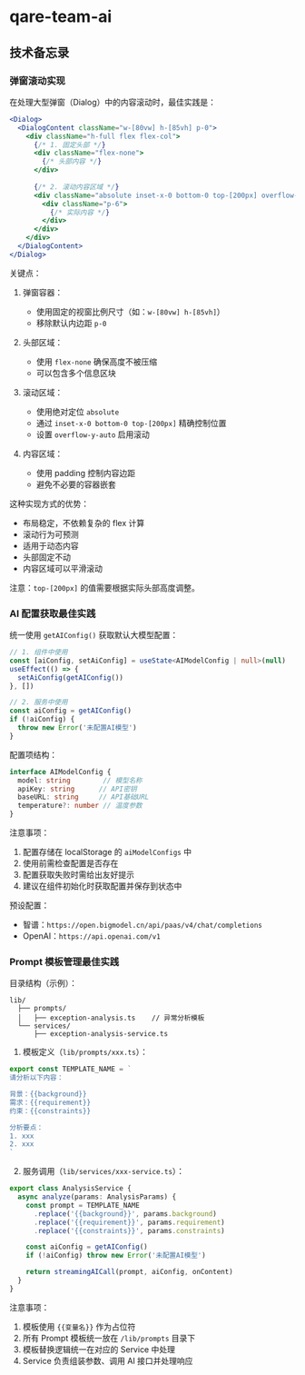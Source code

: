 # qare-team-ai

## 技术备忘录

### 弹窗滚动实现

在处理大型弹窗（Dialog）中的内容滚动时，最佳实践是：

```jsx
<Dialog>
  <DialogContent className="w-[80vw] h-[85vh] p-0">
    <div className="h-full flex flex-col">
      {/* 1. 固定头部 */}
      <div className="flex-none">
        {/* 头部内容 */}
      </div>
      
      {/* 2. 滚动内容区域 */}
      <div className="absolute inset-x-0 bottom-0 top-[200px] overflow-y-auto">
        <div className="p-6">
          {/* 实际内容 */}
        </div>
      </div>
    </div>
  </DialogContent>
</Dialog>
```

关键点：
1. 弹窗容器：
   - 使用固定的视窗比例尺寸（如：`w-[80vw] h-[85vh]`）
   - 移除默认内边距 `p-0`

2. 头部区域：
   - 使用 `flex-none` 确保高度不被压缩
   - 可以包含多个信息区块

3. 滚动区域：
   - 使用绝对定位 `absolute`
   - 通过 `inset-x-0 bottom-0 top-[200px]` 精确控制位置
   - 设置 `overflow-y-auto` 启用滚动

4. 内容区域：
   - 使用 padding 控制内容边距
   - 避免不必要的容器嵌套

这种实现方式的优势：
- 布局稳定，不依赖复杂的 flex 计算
- 滚动行为可预测
- 适用于动态内容
- 头部固定不动
- 内容区域可以平滑滚动

注意：`top-[200px]` 的值需要根据实际头部高度调整。

### AI 配置获取最佳实践

统一使用 `getAIConfig()` 获取默认大模型配置：

```typescript
// 1. 组件中使用
const [aiConfig, setAiConfig] = useState<AIModelConfig | null>(null)
useEffect(() => {
  setAiConfig(getAIConfig())
}, [])

// 2. 服务中使用
const aiConfig = getAIConfig()
if (!aiConfig) {
  throw new Error('未配置AI模型')
}
```

配置项结构：
```typescript
interface AIModelConfig {
  model: string        // 模型名称
  apiKey: string      // API密钥
  baseURL: string     // API基础URL
  temperature?: number // 温度参数
}
```

注意事项：
1. 配置存储在 localStorage 的 `aiModelConfigs` 中
2. 使用前需检查配置是否存在
3. 配置获取失败时需给出友好提示
4. 建议在组件初始化时获取配置并保存到状态中

预设配置：
- 智谱：`https://open.bigmodel.cn/api/paas/v4/chat/completions`
- OpenAI：`https://api.openai.com/v1`

### Prompt 模板管理最佳实践

目录结构（示例）：
```
lib/
  ├── prompts/
  │   ├── exception-analysis.ts    // 异常分析模板
  └── services/
      ├── exception-analysis-service.ts
```

1. 模板定义（`lib/prompts/xxx.ts`）：
```typescript
export const TEMPLATE_NAME = `
请分析以下内容：

背景：{{background}}
需求：{{requirement}}
约束：{{constraints}}

分析要点：
1. xxx
2. xxx
`
```

2. 服务调用（`lib/services/xxx-service.ts`）：
```typescript
export class AnalysisService {
  async analyze(params: AnalysisParams) {
    const prompt = TEMPLATE_NAME
      .replace('{{background}}', params.background)
      .replace('{{requirement}}', params.requirement)
      .replace('{{constraints}}', params.constraints)

    const aiConfig = getAIConfig()
    if (!aiConfig) throw new Error('未配置AI模型')

    return streamingAICall(prompt, aiConfig, onContent)
  }
}
```

注意事项：
1. 模板使用 `{{变量名}}` 作为占位符
2. 所有 Prompt 模板统一放在 `/lib/prompts` 目录下
3. 模板替换逻辑统一在对应的 Service 中处理
4. Service 负责组装参数、调用 AI 接口并处理响应
